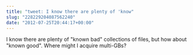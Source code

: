 ```yaml
---
title: "tweet: I know there are plenty of 'know"
slug: "228229204087562240"
date: "2012-07-25T20:44:17+00:00"
---
```

I know there are plenty of "known bad" collections of files, but how about "known good".  Where might I acquire multi-GBs?